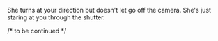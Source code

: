 She turns at your direction but doesn't let go off the camera. She's just staring at you through the shutter.

/* to be continued */